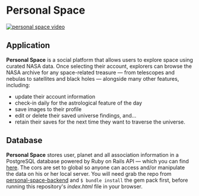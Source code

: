 # Personal Space
[![personal space video](https://image.ibb.co/hH0fJA/Screen-Shot-2018-10-26-at-2-20-56-PM.png)](https://www.youtube.com/watch?v=lRCB0W5v4FA)

## Application
**Personal Space** is a social platform that allows users to explore space using curated NASA data. Once selecting their account, explorers can browse the NASA archive for any space-related treasure — from telescopes and nebulas to satellites and black holes — alongside many other features, including:
+ update their account information
+ check-in daily for the astrological feature of the day
+ save images to their profile
+ edit or delete their saved universe findings, and...
+ retain their saves for the next time they want to traverse the universe.

## Database
**Personal Space** stores user, planet and all association information in a PostgreSQL database powered by Ruby on Rails API — which you can find [here](https://github.com/V10LET/personal-space-backend). The cors are set to global so anyone can access and/or manipulate the data on his or her local server. You will need grab the repo from [personal-space-backend](https://github.com/V10LET/personal-space-backend) and ```$ bundle install``` the gem pack first, before running this repository's *index.html* file in your browser.
